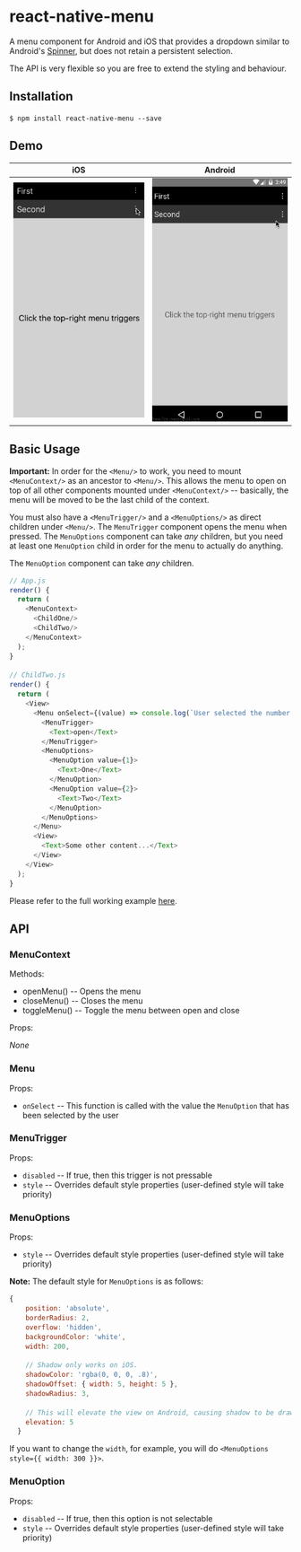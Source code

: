 # react-native-menu

A menu component for Android and iOS that provides a dropdown similar to Android's
[Spinner](http://developer.android.com/reference/android/widget/Spinner.html), but does not
retain a persistent selection.

The API is very flexible so you are free to extend the styling and behaviour.

## Installation

```
$ npm install react-native-menu --save
```

## Demo

| iOS | Android |
| --- | ------- |
| ![](./demo.ios.gif) | ![](./demo.android.gif) |

## Basic Usage

**Important:** In order for the `<Menu/>` to work, you need to mount `<MenuContext/>` as an ancestor to `<Menu/>`. This allows
the menu to open on top of all other components mounted under `<MenuContext/>` -- basically, the menu will be moved
to be the last child of the context.

You must also have a `<MenuTrigger/>` and a `<MenuOptions/>` as direct children under `<Menu/>`. The `MenuTrigger` component
opens the menu when pressed. The `MenuOptions` component can take *any* children, but you need at least one `MenuOption`
child in order for the menu to actually do anything.

The `MenuOption` component can take *any* children.

```js
// App.js
render() {
  return (
    <MenuContext>
      <ChildOne/>
      <ChildTwo/>
    </MenuContext>
  );
}

// ChildTwo.js
render() {
  return (
    <View>
      <Menu onSelect={(value) => console.log(`User selected the number ${value}`)>
        <MenuTrigger>
          <Text>open</Text>
        </MenuTrigger>
        <MenuOptions>
          <MenuOption value={1}>
            <Text>One</Text>
          </MenuOption>
          <MenuOption value={2}>
            <Text>Two</Text>
          </MenuOption>
        </MenuOptions>
      </Menu>
      <View>
        <Text>Some other content...</Text>
      </View>
    </View>
  );
}
```

Please refer to the full working example [here](./Example/Example.js).


## API

### MenuContext

Methods:

- openMenu() -- Opens the menu
- closeMenu() -- Closes the menu
- toggleMenu() -- Toggle the menu between open and close

Props:

*None*

### Menu

Props:

- `onSelect` -- This function is called with the value the `MenuOption` that has been selected by the user

### MenuTrigger

Props:

- `disabled` -- If true, then this trigger is not pressable
- `style` -- Overrides default style properties (user-defined style will take priority)

### MenuOptions

Props:

- `style` -- Overrides default style properties (user-defined style will take priority)
 
**Note:** The default style for `MenuOptions` is as follows: 

```js
{
    position: 'absolute',
    borderRadius: 2,
    overflow: 'hidden',
    backgroundColor: 'white',
    width: 200,

    // Shadow only works on iOS.
    shadowColor: 'rgba(0, 0, 0, .8)',
    shadowOffset: { width: 5, height: 5 },
    shadowRadius: 3,

    // This will elevate the view on Android, causing shadow to be drawn.
    elevation: 5
  }
```

If you want to change the `width`, for example, you will do `<MenuOptions style={{ width: 300 }}>`.

### MenuOption

Props:

- `disabled` -- If true, then this option is not selectable
- `style` -- Overrides default style properties (user-defined style will take priority)
